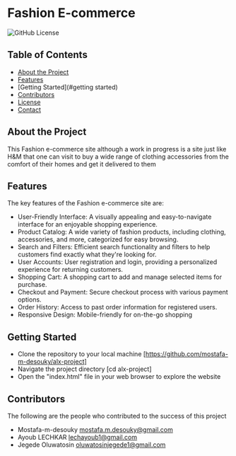 # Fashion E-commerce

![GitHub License](https://mostafa-m-desouky.github.io/Fashion-Ecommerce/github/license/mostafa-m-desouky/alx-project)

## Table of Contents

- [About the Project](#about-the-project)
- [Features](#features)
- [Getting Started](#getting started) 
- [Contributors](#contributors)
- [License](#license)
- [Contact](#contact)

## About the Project

This Fashion e-commerce site although a work in progress is a site just like H&M that one can visit to buy a wide range of clothing accessories from the comfort of their homes and get it delivered to them

## Features

The key features of the Fashion e-commerce site are:

- User-Friendly Interface: A visually appealing and easy-to-navigate interface for an enjoyable shopping experience.
- Product Catalog: A wide variety of fashion products, including clothing, accessories, and more, categorized for easy browsing.
- Search and Filters: Efficient search functionality and filters to help customers find exactly what they're looking for.
- User Accounts: User registration and login, providing a personalized experience for returning customers.
- Shopping Cart: A shopping cart to add and manage selected items for purchase.
- Checkout and Payment: Secure checkout process with various payment options.
- Order History: Access to past order information for registered users.
- Responsive Design: Mobile-friendly for on-the-go shopping

## Getting Started

- Clone the repository to your local machine [https://github.com/mostafa-m-desouky/alx-project]
- Navigate the project directory [cd alx-project]
- Open the "index.html" file in your web browser to explore the website

## Contributors

The following are the people who contributed to the success of this project
- Mostafa-m-desouky <mostafa.m.desouky@gmail.com> 
- Ayoub LECHKAR <lechayoub1@gmail.com>
- Jegede Oluwatosin <oluwatosinjegede1@gmail.com>
